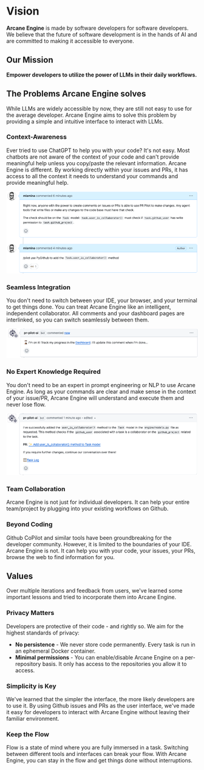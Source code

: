 # Vision

**Arcane Engine** is made by software developers for software developers. We believe that the future of software development is in the hands of AI and are committed to making it accessible to everyone.

## Our Mission

**Empower developers to utilize the power of LLMs in their daily workflows.**

## The Problems Arcane Engine solves

While LLMs are widely accessible by now, they are still not easy to use for the average developer. Arcane Engine aims to solve this problem by providing a simple and intuitive interface to interact with LLMs.

### Context-Awareness
Ever tried to use ChatGPT to help you with your code? It's not easy. Most chatbots are not aware of the context of your code and can't provide meaningful help unless you copy/paste the relevant information.
Arcane Engine is different. By working directly within your issues and PRs, it has access to all the context it needs to understand your commands and provide meaningful help.

![Arcane Engine](img/context_awareness.png)


### Seamless Integration
You don't need to switch between your IDE, your browser, and your terminal to get things done. You can treat Arcane Engine like an intelligent, 
independent collaborator. All comments and your dashboard pages are interlinked, so you can switch seamlessly between them.

![Arcane Engine](img/waiting_screen.png)

### No Expert Knowledge Required
You don't need to be an expert in prompt engineering or NLP to use Arcane Engine. As long as your commands are clear and make sense 
in the context of your issue/PR, Arcane Engine will understand and execute them and never lose flow.

![A new PR has been created](img/presented_pr.png)

### Team Collaboration
Arcane Engine is not just for individual developers. It can help your entire team/project by plugging into your existing workflows on Github.

### Beyond Coding
Github CoPilot and similar tools have been groundbreaking for the developer community. 
However, it is limited to the boundaries of your IDE. Arcane Engine is not. It can help you with your code, 
your issues, your PRs, browse the web to find information for you.

## Values
Over multiple iterations and feedback from users, we've learned some important lessons and tried to incorporate them into Arcane Engine.

### Privacy Matters
Developers are protective of their code - and rightly so. We aim for the highest standards of privacy:
* **No persistence** - We never store code permanently. Every task is run in an ephemeral Docker container.
* **Minimal permissions** - You can enable/disable Arcane Engine on a per-repository basis. It only has access to the repositories you allow it to access.

### Simplicity is Key
We've learned that the simpler the interface, the more likely developers are to use it. By using Github issues
and PRs as the user interface, we've made it easy for developers to interact with Arcane Engine without leaving their familiar environment.


### Keep the Flow
Flow is a state of mind where you are fully immersed in a task. Switching between different tools and interfaces can break your flow.
With Arcane Engine, you can stay in the flow and get things done without interruptions.